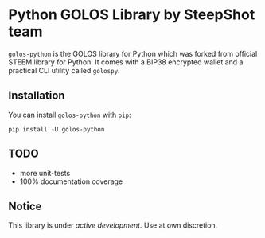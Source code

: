 # Python GOLOS Library by SteepShot team
`golos-python` is the GOLOS library for Python which was forked from official STEEM library for Python. It comes with a BIP38 encrypted wallet and a practical CLI utility called `golospy`.

## Installation
You can install `golos-python` with `pip`:

```
pip install -U golos-python
```
<!--
## Documentation
Documentation is available at **http://steem.readthedocs.io**
-->

## TODO
* more unit-tests
* 100% documentation coverage

## Notice
This library is under *active development*. Use at own discretion.

